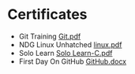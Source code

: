 # Certificates
 * Git Training [Git.pdf](https://github.com/saiss1998/M1_Vaccine_Registration/files/8378630/Git.pdf)
 * NDG Linux Unhatched [linux.pdf](https://github.com/saiss1998/M1_Vaccine_Registration/files/8378631/linux.pdf)
 * Solo Learn [Solo Learn-C.pdf](https://github.com/saiss1998/M1_Vaccine_Registration/files/8378634/Solo.Learn-C.pdf)
 * First Day On GitHub [GitHub.docx](https://github.com/saiss1998/M1_Vaccine_Registration/files/8378629/GitHub.docx)
